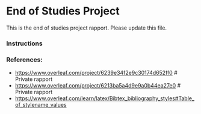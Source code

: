 # End of Studies Project

This is the end of studies project rapport. Please update this file.

### Instructions

### **References:**

- https://www.overleaf.com/project/6239e34f2e9c30174d652ff0 # Private rapport
- https://www.overleaf.com/project/6213ba5a4d9e9a0b44ea27e0 # Private rapport
- https://www.overleaf.com/learn/latex/Bibtex_bibliography_styles#Table_of_stylename_values
